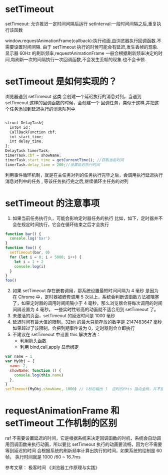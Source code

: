 # setTimeout

setTimeout: 允许推迟一定时间间隔后运行
setInterval:一段时间间隔之后,重复执行该函数

window.requestAnimationFrame(callback):执行动画,由浏览器执行回调函数.不需要设置时间间隔.
由于 setTimeout 执行的时候可能会有延迟,发生丢帧的现象. 显示器 60Hz 的刷新频率,requestAnimationFrame 一般会根据刷新频率决定的时间,每刷新一次的间隔执行一次回调函数,不会发生丢帧的现象.也不会卡顿.

# setTimeout 是如何实现的？

浏览器遇到 setTimeout 这类 会创建一个延迟执行的消息对列，当遇到 setTimeout 这样的回调函数的时候，会创建一个 回调任务，类似于这样,并把这个任务添加到延迟执行的消息队列中

```js

struct DelayTask{
  int64 id；
  CallBackFunction cbf;
  int start_time;
  int delay_time;
};
DelayTask timerTask;
timerTask.cbf = showName;
timerTask.start_time = getCurrentTime(); //获取当前时间
timerTask.delay_time = 200;//设置延迟执行时间
```

利用事件循环机制，就是在主任务对列的任务执行完毕之后，会调用执行延迟执行消息对列中的任务 , 等该任务执行完之后,继续循环主任务的对列

# setTimeout 的注意事项

1. 如果当前任务执行久，可能会影响定时器任务的执行
   比如，如下，定时器并不会在规定时间执行，它会在循环结束之后才会执行

```js
function bar() {
  console.log('bar')
}
function foo() {
  setTimeout(bar, 0)
  for (let i = 0; i < 5000; i++) {
    let i = 1 + 2
    console.log(i)
  }
}
foo()
```

2. 如果 setTimeout 存在嵌套调用，那系统设置最短时间间隔为 4 毫秒
   是因为在 Chrome 中，定时器被嵌套调用 5 次以上，系统会判断该函数方法被阻塞了，如果定时器的调用时间间隔小于 4 毫秒，那么浏览器会将每次调用的时间间隔设置为 4 毫秒。
   一些实时性较高的动画就不适合用到 setTimeout 了。
3. 未激活的页面，setTimeout 的延迟时间是 1000 毫秒
4. 延迟时间有最大值的限制，32bit 的最大只能存放的数字是 2147483647 毫秒
   如果超过了该限制，会把到期事件设为 0，定时器则会立即执行
5. 不建议在 setTimeout 中设置 this
   解决方法：
   - 利用箭头函数
   - 利用 bind,call,apply 显示绑定

```js
var name = 1
var MyObj = {
  name: 2,
  showName: function () {
    console.log(this.name)
  },
}
setTimeout(MyObj.showName, 1000) // 1秒后输出 1  这时的this 指向全局，并不是MyObj
```

# requestAnimationFrame 和 setTimeout 工作机制的区别

raf 不需要设置延迟的时间，它是根据系统来决定回调函数的时机，系统会自动调用回调函数来执行动画，所以要比 setTimeout 执行的动画要流畅，因为它不需要等到延迟的时间
会根据系统的刷新频率计算出执行的时间，如果系统的绘制是 60 帧， 执行时间就是 1000 /60 ~ 16.7ms

参考文章：
极客时间 《浏览器工作原理与实践》
